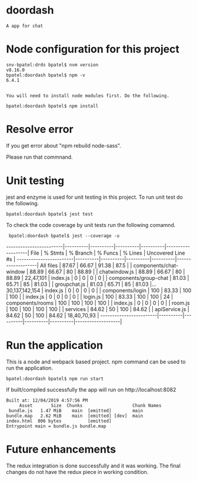 # doordash
    A app for chat

# Node configuration for this project
    snv-bpatel:drds bpatel$ nvm version 
    v8.16.0
    bpatel:doordash bpatel$ npm -v 
    6.4.1
    
    
    You will need to install node modules first. Do the following.
    
    bpatel:doordash bpatel$ npm install 
    
 # Resolve error 
 
 If you get error about "npm rebuild node-sass".
 
 Please run that commnand.

# Unit testing 

jest and enzyme is used for unit testing in this project.   To run unit test do the following.   
    
    bpatel:doordash bpatel$ jest test 

To check the code coverage by unit tests run the following comamnd.

     bpatel:doordash bpatel$ jest --coverage -u
      
------------------------|----------|----------|----------|----------|-------------------|
File                    |  % Stmts | % Branch |  % Funcs |  % Lines | Uncovered Line #s |
------------------------|----------|----------|----------|----------|-------------------|
All files               |    87.67 |    66.67 |    91.38 |     87.5 |                   |
 components/chat-window |    88.89 |    66.67 |       80 |    88.89 |                   |
  chatwindow.js         |    88.89 |    66.67 |       80 |    88.89 |         22,47,101 |
  index.js              |        0 |        0 |        0 |        0 |                   |
 components/group-chat  |    81.03 |    65.71 |       85 |    81.03 |                   |
  groupchat.js          |    81.03 |    65.71 |       85 |    81.03 |... 30,137,142,154 |
  index.js              |        0 |        0 |        0 |        0 |                   |
 components/login       |      100 |    83.33 |      100 |      100 |                   |
  index.js              |        0 |        0 |        0 |        0 |                   |
  login.js              |      100 |    83.33 |      100 |      100 |                24 |
 components/rooms       |      100 |      100 |      100 |      100 |                   |
  index.js              |        0 |        0 |        0 |        0 |                   |
  room.js               |      100 |      100 |      100 |      100 |                   |
 services               |    84.62 |       50 |      100 |    84.62 |                   |
  apiService.js         |    84.62 |       50 |      100 |    84.62 |       18,40,70,93 |
------------------------|----------|----------|----------|----------|-------------------|
        

# Run the application

This is a node and webpack based project. npm command can be used to run the application. 

    bpatel:doordash bpatel$ npm run start
    

If built/compiled successfully the app will run on http://localhost:8082

    Built at: 12/04/2019 4:57:56 PM
         Asset       Size  Chunks                   Chunk Names
     bundle.js   1.47 MiB    main  [emitted]        main
    bundle.map   2.62 MiB    main  [emitted] [dev]  main
    index.html  806 bytes          [emitted]        
    Entrypoint main = bundle.js bundle.map


# Future enhancements

The redux integration is done successfully and it was working. The final changes do not have the redux piece in working condition.



